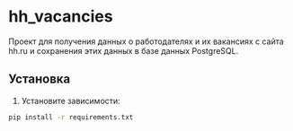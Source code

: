 # hh_vacancies

Проект для получения данных о работодателях и их вакансиях с сайта hh.ru и сохранения этих данных в базе данных PostgreSQL.

## Установка

1. Установите зависимости:

```bash
pip install -r requirements.txt

